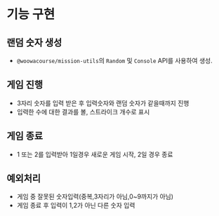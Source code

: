 # 기능 구현

## 랜덤 숫자 생성

- `@woowacourse/mission-utils`의 `Random` 및 `Console` API를 사용하여 생성.

## 게임 진행

- 3자리 숫자를 입력 받은 후 입력숫자와 랜덤 숫자가 같을때까지 진행
- 입력한 수에 대한 결과를 볼, 스트라이크 개수로 표시

## 게임 종료

- 1 또는 2를 입력받아 1일경우 새로운 게임 시작, 2일 경우 종료

## 예외처리

- 게임 중 잘못된 숫자입력(중복,3자리가 아님,0~9까지가 아님)
- 게임 종료 후 입력이 1,2가 아닌 다른 숫자 입력
